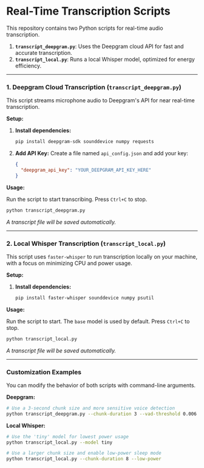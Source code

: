 # Real-Time Transcription Scripts

This repository contains two Python scripts for real-time audio transcription.

1.  **`transcript_deepgram.py`**: Uses the Deepgram cloud API for fast and accurate transcription.
2.  **`transcript_local.py`**: Runs a local Whisper model, optimized for energy efficiency.

---

### 1. Deepgram Cloud Transcription (`transcript_deepgram.py`)

This script streams microphone audio to Deepgram's API for near real-time transcription.

**Setup:**

1.  **Install dependencies:**
    ```bash
    pip install deepgram-sdk sounddevice numpy requests
    ```

2.  **Add API Key:** Create a file named `api_config.json` and add your key:
    ```json
    {
      "deepgram_api_key": "YOUR_DEEPGRAM_API_KEY_HERE"
    }
    ```

**Usage:**

Run the script to start transcribing. Press `Ctrl+C` to stop.
```bash
python transcript_deepgram.py
```
*A transcript file will be saved automatically.*

---

### 2. Local Whisper Transcription (`transcript_local.py`)

This script uses `faster-whisper` to run transcription locally on your machine, with a focus on minimizing CPU and power usage.

**Setup:**

1.  **Install dependencies:**
    ```bash
    pip install faster-whisper sounddevice numpy psutil
    ```

**Usage:**

Run the script to start. The `base` model is used by default. Press `Ctrl+C` to stop.
```bash
python transcript_local.py
```
*A transcript file will be saved automatically.*

---

### Customization Examples

You can modify the behavior of both scripts with command-line arguments.

**Deepgram:**
```bash
# Use a 3-second chunk size and more sensitive voice detection
python transcript_deepgram.py --chunk-duration 3 --vad-threshold 0.006
```

**Local Whisper:**
```bash
# Use the 'tiny' model for lowest power usage
python transcript_local.py --model tiny

# Use a larger chunk size and enable low-power sleep mode
python transcript_local.py --chunk-duration 8 --low-power
```
